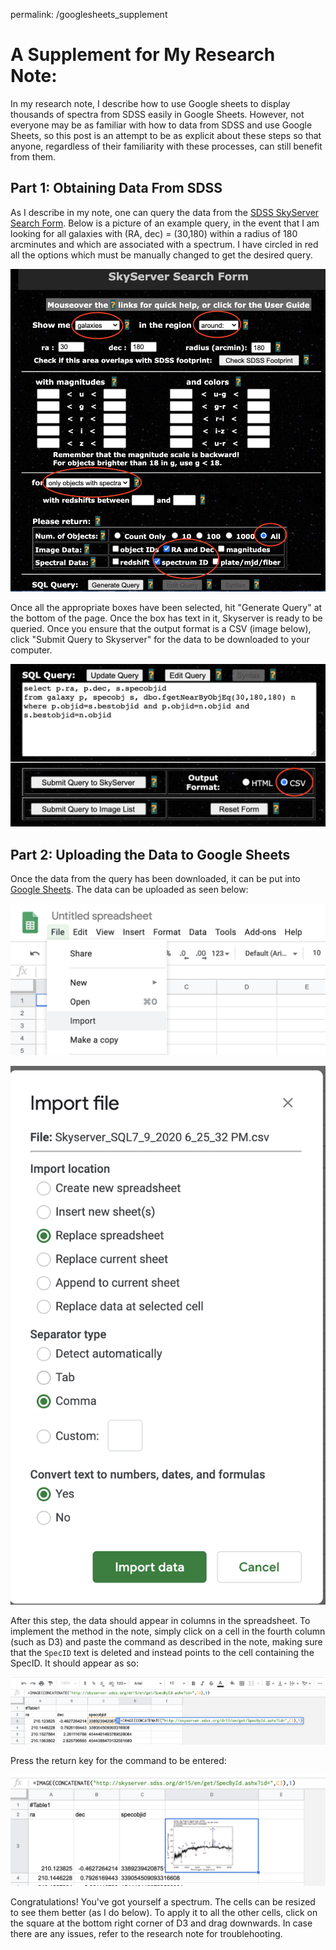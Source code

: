 permalink: /googlesheets_supplement

# A Supplement for My Research Note:

In my research note, I describe how to use Google sheets to display thousands of spectra from SDSS easily in Google Sheets. However, not everyone may be as familiar with how to data from SDSS and use Google Sheets, so this post is an attempt to be as explicit about these steps so that anyone, regardless of their familiarity with these processes, can still benefit from them.

## Part 1: Obtaining Data From SDSS

As I describe in my note, one can query the data from the [SDSS SkyServer Search Form](http://skyserver.sdss.org/dr16/en/tools/search/form/searchform.aspx). Below is a picture of an example query, in the event that I am looking for all galaxies with (RA, dec) = (30,180) within a radius of 180 arcminutes and which are associated with a spectrum.  I have circled in red all the options which must be manually changed to get the desired query.

![hi](sheets_supp_folder/skyserver_edited.png)

Once all the appropriate boxes have been selected, hit "Generate Query" at the bottom of the page. Once the box has text in it, Skyserver is ready to be queried. Once you ensure that the output format is a CSV (image below), click "Submit Query to Skyserver" for the data to be downloaded to your computer.

![](sheets_supp_folder/skyserver_submitted_edited.png)

## Part 2: Uploading the Data to Google Sheets

Once the data from the query has been downloaded, it can be put into [Google Sheets](https://www.google.com/sheets). The data can be uploaded as seen below:

![](sheets_supp_folder/upload_to_gs.png)

![](sheets_supp_folder/gs_import.png)

After this step, the data should appear in columns in the spreadsheet. To implement the method in the note, simply click on a cell in the fourth column (such as D3) and paste the command as described in the note, making sure that the `SpecID` text is deleted and instead points to the cell containing the SpecID. It should appear as so:

![](sheets_supp_folder/putting_in_command.png)

Press the return key for the command to be entered:

![](sheets_supp_folder/spectra_display.png)

Congratulations! You've got yourself a spectrum. The cells can be resized to see them better (as I do below). To apply it to all the other cells, click on the square at the bottom right corner of D3 and drag downwards. In case there are any issues, refer to the research note for troublehooting.
